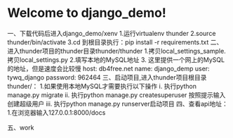 Welcome to django_demo!
===================
一、下载代码后进入django_demo/xenv
    1.运行virtualenv thunder
    2.source thunder/bin/activate
    3.cd 到根目录执行：pip install -r requirements.txt
二、进入thunder项目的thunder目录thunder/thunder
    1.拷贝local_settings_sample.拷贝local_settings.py
    2.填写本地的MySQL地址
    3. 这里提供一个网上的MySQL的地址，但是速度会比较慢
        host: db4free.net
        name: django_demp
        user: tywq_django
        password: 962464
三、启动项目,进入thunder项目根目录thunder/：
    1.如果使用本地MySQL才需要执行以下操作
        i. 执行python manage.py migrate
        ii. 执行python manage.py createsuperuser 按照提示输入创建超级用户
        iii. 执行python manage.py runserver启动项目
四、查看api地址：
    1.在浏览器输入127.0.0.1:8000/docs

五、work